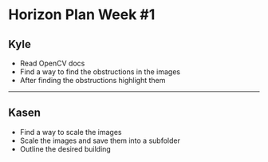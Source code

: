 # **Horizon Plan Week #1**

## **Kyle**

- Read OpenCV docs
- Find a way to find the obstructions in the images
- After finding the obstructions highlight them

---

## **Kasen**

- Find a way to scale the images
- Scale the images and save them into a subfolder
- Outline the desired building
